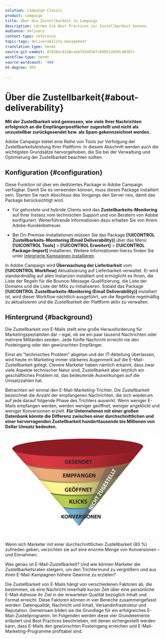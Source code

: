 ```yaml
---
solution: Campaign Classic
product: campaign
title: Über die Zustellbarkeit in Campaign
description: Lernen Sie Best Practices zur Zustellbarkeit kennen.
audience: delivery
content-type: reference
topic-tags: deliverability-management
translation-type: tm+mt
source-git-commit: 87028ec81a8cae6793d45d7c840511b59cd0287c
workflow-type: tm+mt
source-wordcount: '486'
ht-degree: 95%

---
```



# Über die Zustellbarkeit{#about-deliverability}

**Mit der Zustellbarkeit wird gemessen, wie viele Ihrer Nachrichten erfolgreich an die Empfängerpostfächer zugestellt und nicht als unzustellbar zurückgesendet bzw. als Spam gekennzeichnet werden.**

Adobe Campaign bietet eine Reihe von Tools zur Verfolgung der Zustellbarkeitsleistung Ihrer Plattform. In diesem Abschnitt werden auch die wichtigsten Grundsätze hervorgehoben, die Sie bei der Verwaltung und Optimierung der Zustellbarkeit beachten sollten.

## Konfiguration {#configuration}

Diese Funktion ist über ein dediziertes Package in Adobe Campaign verfügbar. Damit Sie es verwenden können, muss dieses Package installiert sein. Starten Sie nach Abschluss des Vorgangs den Server neu, damit das Package berücksichtigt wird.
* Für gehostete und hybride Clients wird das **Zustellbarkeits-Monitoring** auf Ihrer Instanz vom technischen Support und von Beratern von Adobe konfiguriert. Weiterführende Informationen dazu erhalten Sie von Ihrem Adobe-Kundenbetreuer.

* Bei On-Premise-Installationen müssen Sie das Package **[!UICONTROL Zustellbarkeits-Monitoring (Email Deliverability)]** über das Menü **[!UICONTROL Tools]** > **[!UICONTROL Erweitert]** > **[!UICONTROL Package-Import]** installieren. Weitere Informationen hierzu finden Sie unter [Integrierte Kampagnen installieren](../../installation/using/installing-campaign-standard-packages.md).

In Adobe Campaign wird **Überwachung der Lieferbarkeit** vom **[!UICONTROL Workflow]** Aktualisierung auf Lieferbarkeit verwaltet. Er wird standardmäßig auf allen Instanzen installiert und ermöglicht es Ihnen, die Liste der Regeln für die Bounce-Message-Qualifizierung, die Liste der Domains und die Liste der MXs zu initialisieren. Sobald das Package **[!UICONTROL Zustellbarkeits-Monitoring (Email Deliverability)]** installiert ist, wird dieser Workflow nächtlich ausgeführt, um die Regelliste regelmäßig zu aktualisieren und die Zustellbarkeit der Plattform aktiv zu verwalten.

## Hintergrund {#background}

Die Zustellbarkeit von E-Mails stellt eine große Herausforderung für Marketingspezialisten dar – egal, ob sie ein paar tausend Nachrichten oder mehrere Milliarden senden. Jede fünfte Nachricht erreicht nie den Posteingang oder den gewünschten Empfänger.

Einst als &quot;technisches Problem&quot; abgetan und der IT-Abteilung überlassen, wird heute im Marketing immer stärkeres Augenmerk auf die E-Mail-Zustellbarkeit gelegt. Clevere Marketer haben nämlich erkannt, dass zwar viele Aspekte technischer Natur sind, Zustellbarkeit aber letztlich ein geschäftliches Problem ist, das bedeutende Auswirkungen auf die Umsatzzahlen hat.

Betrachten wir einmal den E-Mail-Marketing-Trichter. Die Zustellbarkeit bezeichnet die Anzahl der empfangenen Nachrichten, die sich wiederum auf jede darauf folgende Phase des Trichters auswirkt. Wenn weniger E-Mails empfangen werden, werden weniger geöffnet, weniger angeklickt und weniger Konversionen erzielt. **Für Unternehmen mit einer großen Datenbank könnte die Differenz zwischen einer durchschnittlichen und einer hervorragenden Zustellbarkeit hunderttausende bis Millionen von Dollar Umsatz bedeuten.**

![](assets/deliverability_overview_1.png)

Wenn sich Marketer mit einer durchschnittlichen Zustellbarkeit (80 %) zufrieden geben, verzichten sie auf eine enorme Menge von Konversionen – und Einnahmen.

Was genau ist E-Mail-Zustellbarkeit? Und wie können Marketer die Zustellbarkeitsraten steigern, um den Trichtermund zu vergrößern und aus ihren E-Mail-Kampagnen höhere Gewinne zu erzielen?

Die Zustellbarkeit von E-Mails hängt von verschiedenen Faktoren ab, die bestimmen, ob eine Nachricht innerhalb kurzer Zeit über eine persönliche E-Mail-Adresse ihr Ziel in der erwarteten Qualität bezüglich Inhalt und Format erreicht. Diese Faktoren können in vier Bereiche zusammengefasst werden: Datenqualität, Nachricht und Inhalt, Versandinfrastruktur und Reputation. Gemeinsam bilden sie die Grundlage für ein erfolgreiches E-Mail-Zustellprogramm. Im Folgenden werden diese vier Grundelemente erläutert und Best Practices beschrieben, mit denen sichergestellt werden kann, dass E-Mails den gewünschten Posteingang erreichen und E-Mail-Marketing-Programme profitabel sind.

<!--![](assets/deliverability_overview_2.png)-->
